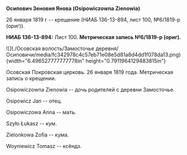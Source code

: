 **Осипович Зеновия Янова (Osipowiczowna Zienowia)**

26 января 1819 г -- крещение (НИАБ 136-13-894, лист 100, №6/1819-р
(ориг)).

**НИАБ 136-13-894:** Лист 100. **Метрическая запись №6/1819-р (ориг).**

![](./Осовская волость/Замосточье деревня/Осиповичи/media/fc342978c4c57eb71e08e5d81a8d4dd1f078da13.png){width="6.496527777777778in"
height="0.7911964129483815in"}

Осовская Покровская церковь. 26 января 1819 года. Метрическая запись о
крещении.

Osipowiczowna Zienowia -- дочь родителей с деревни Замосточье.

Osipowicz Jan -- отец.

Osipowiczowa Anna -- мать.

Szyło Łukasz -- кум.

Zielonkowa Zofia -- кума.

Woyniewicz Tomasz -- ксёндз.
